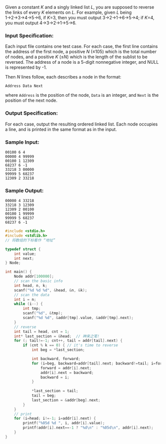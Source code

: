 Given a constant *K* and a singly linked list *L*, you are supposed to reverse the links of every *K* elements on *L*. For example, given *L* being 1→2→3→4→5→6, if *K*=3, then you must output 3→2→1→6→5→4; if *K*=4, you must output 4→3→2→1→5→6.

### Input Specification:

Each input file contains one test case. For each case, the first line contains the address of the first node, a positive *N* (≤105) which is the total number of nodes, and a positive *K* (≤*N*) which is the length of the sublist to be reversed. The address of a node is a 5-digit nonnegative integer, and NULL is represented by -1.

Then *N* lines follow, each describes a node in the format:

```
Address Data Next
```

where `Address` is the position of the node, `Data` is an integer, and `Next` is the position of the next node.

### Output Specification:

For each case, output the resulting ordered linked list. Each node occupies a line, and is printed in the same format as in the input.

### Sample Input:

```in
00100 6 4
00000 4 99999
00100 1 12309
68237 6 -1
33218 3 00000
99999 5 68237
12309 2 33218
```

### Sample Output:

```out
00000 4 33218
33218 3 12309
12309 2 00100
00100 1 99999
99999 5 68237
68237 6 -1
```



````c
#include <stdio.h>
#include <stdlib.h>
// 将数组的下标看作 “地址” 

typedef struct {    
    int value;
    int next;
} Node;

int main() {
    Node addr[100000];
    // scan the basic info
    int head, n, k;
    scanf("%d %d %d", &head, &n, &k);
    // scan the data
    int i = n;
    while (i--) {
        int tmp;
        scanf("%d", &tmp);
        scanf("%d %d", &addr[tmp].value, &addr[tmp].next);
    }
    // reverse
    int tail = head, cnt = 1;
    int* last_section = &head;	// 神来之笔!
    for (; tail!=-1; cnt++, tail = addr[tail].next) {
        if (cnt % k == 0) { // it's time to reverse
            int beg = *last_section;

            int backward, forward;
            for (i=beg, backward=addr[tail].next; backward!=tail; i=forward) {
                forward = addr[i].next;
                addr[i].next = backward;
                backward = i;
            }
    
            *last_section = tail;
            tail = beg;
            last_section = &addr[beg].next;
        }
    }
    // print
    for (i=head; i!=-1; i=addr[i].next) {
        printf("%05d %d ", i, addr[i].value);
        printf(addr[i].next==-1 ? "%d\n" : "%05d\n", addr[i].next);
    }
}
````